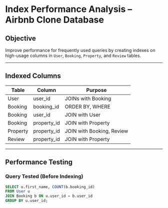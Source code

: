 # Index Performance Analysis – Airbnb Clone Database

## Objective
Improve performance for frequently used queries by creating indexes on high-usage columns in `User`, `Booking`, `Property`, and `Review` tables.

---

## Indexed Columns
| Table     | Column         | Purpose                                |
|-----------|----------------|----------------------------------------|
| User      | user_id        | JOINs with Booking                     |
| Booking   | booking_id     | ORDER BY, WHERE                        |
| Booking   | user_id        | JOIN with User                         |
| Booking   | property_id    | JOIN with Property                     |
| Property  | property_id    | JOIN with Booking, Review              |
| Review    | property_id    | JOIN with Property                     |

---

## Performance Testing

### Query Tested (Before Indexing)
```sql
SELECT u.first_name, COUNT(b.booking_id)
FROM User u
JOIN Booking b ON u.user_id = b.user_id
GROUP BY u.user_id;
